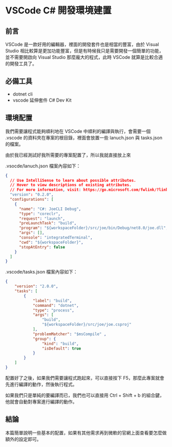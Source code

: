 # VSCode C# 開發環境建置
## 前言
VSCode 是一款好用的編輯器，裡面的開發套件也是相當的豐富，由於 Visual Studio 相比較算是更加功能豐富，但是有時候我只是需要開發一個簡單的功能，並不需要開啟向 Visual Studio 那麼龐大的程式，此時 VSCode 就算是比較合適的開發工具了。

## 必備工具
- dotnet cli
- vscode 延伸套件 C# Dev Kit

## 環境配置
我們需要讓程式能夠順利地在 VSCode 中順利的編譯與執行，會需要一個 .vscode 的資料夾在專案的根目錄，裡面會放置一些 lanuch.json 與 tasks.json 的檔案。

由於我已經測試好我所需要的專案配置了，所以我就直接放上來

.vsocde/lanuch.json 檔案內容如下：
```json
{
  // Use IntelliSense to learn about possible attributes.
  // Hover to view descriptions of existing attributes.
  // For more information, visit: https://go.microsoft.com/fwlink/?linkid=830387
  "version": "0.2.0",
  "configurations": [
    {
      "name": "C#: JoeCLI Debug",
      "type": "coreclr",
      "request": "launch",
      "preLaunchTask": "build",
      "program": "${workspaceFolder}/src/joe/bin/Debug/net8.0/joe.dll",
      "args": [],
      "console": "integratedTerminal", 
      "cwd": "${workspaceFolder}",
      "stopAtEntry": false
    }
  ]
}
```

.vscode/tasks.json 檔案內容如下：

```json
{ 
    "version": "2.0.0", 
    "tasks": [ 
        { 
            "label": "build",
            "command": "dotnet",
            "type": "process",
            "args": [
                "build",
                "${workspaceFolder}/src/joe/joe.csproj"
            ],
            "problemMatcher": "$msCompile" ,
            "group": {
                "kind": "build",
                "isDefault": true
            }
        } 
    ]
}
```

配置好了之後，如果我們需要讓程式跑起來，可以直接按下 F5，那麼此專案就會先進行編譯的動作，然後執行程式。

如果我們只是單純的要編譯而已，我們也可以直接用 Ctrl + Shift + b 的組合鍵，他就會自動對專案進行編譯的動作。

## 結論
本篇簡單說明一些基本的配置，如果有其他需求再到微軟的官網上面查看要怎麼做額外的設定即可。
